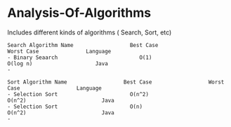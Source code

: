 # Analysis-Of-Algorithms
Includes different kinds of algorithms ( Search, Sort, etc)

	Search Algorithm Name                  Best Case                  Worst Case               Language 
	- Binary Seaarch                          O(1)                     O(log n)                    Java
	- 
	
	Sort Algorithm Name                  Best Case                  Worst Case                  Language 
	- Selection Sort                       O(n^2)                     O(n^2)                        Java
	- Selection Sort                       O(n)                       O(n^2)                        Java
	- 
